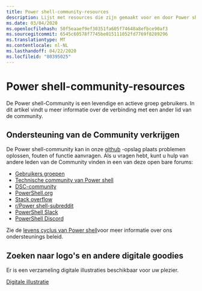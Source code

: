 ```yaml
---
title: Power shell-community-resources
description: Lijst met resources die zijn gemaakt voor en door Power shell-gebruikers
ms.date: 03/04/2020
ms.openlocfilehash: 50f5eaaef9ef30351fa605f74648a8efbce90af3
ms.sourcegitcommit: 6545c60578f7745be015111052fd7769f8289296
ms.translationtype: MT
ms.contentlocale: nl-NL
ms.lasthandoff: 04/22/2020
ms.locfileid: "80395025"
---
```

# <a name="powershell-community-resources"></a>Power shell-community-resources

De Power shell-Community is een levendige en actieve groep gebruikers. In dit artikel vindt u meer informatie over de verbinding met een ander lid van de community.

## <a name="getting-support-from-the-community"></a>Ondersteuning van de Community verkrijgen

De Power shell-community kan in onze [github](https://github.com/powershell/powershell/issues) -opslag plaats problemen oplossen, fouten of functie aanvragen. Als u vragen hebt, kunt u hulp van andere leden van de Community vinden in een van deze open bare forums:

- [Gebruikers groepen](https://aka.ms/psusergroup)
- [Technische community van Power shell](https://techcommunity.microsoft.com/t5/PowerShell/ct-p/WindowsPowerShell)
- [DSC-community](https://dsccommunity.org/)
- [PowerShell.org](https://powershell.org/)
- [Stack overflow](https://stackoverflow.com/questions/tagged/powershell)
- [r/Power shell-subreddit](https://www.reddit.com/r/PowerShell/)
- [PowerShell Slack](https://join.slack.com/t/powershell/shared_invite/enQtNjk2ODE4MTkxNTY4LWJlOTU3NzBiYWFiMjM3Mzg3M2E5OGJiNGE4YjVhODVlNWNlY2I2ZWRkNGY2NjE4MThiYTg4OWI5NjA4MDM3ZjQ)
- [PowerShell Discord](https://discord.gg/Ju25cw6)

Zie de [levens cyclus van Power shell](/powershell/scripting/powershell-support-lifecycle)voor meer informatie over ons ondersteunings beleid.

## <a name="looking-for-logos-and-other-digital-goodies"></a>Zoeken naar logo's en andere digitale goodies

Er is een verzameling digitale illustraties beschikbaar voor uw plezier.

[Digitale illustratie](/powershell/scripting/community/digital-art)
